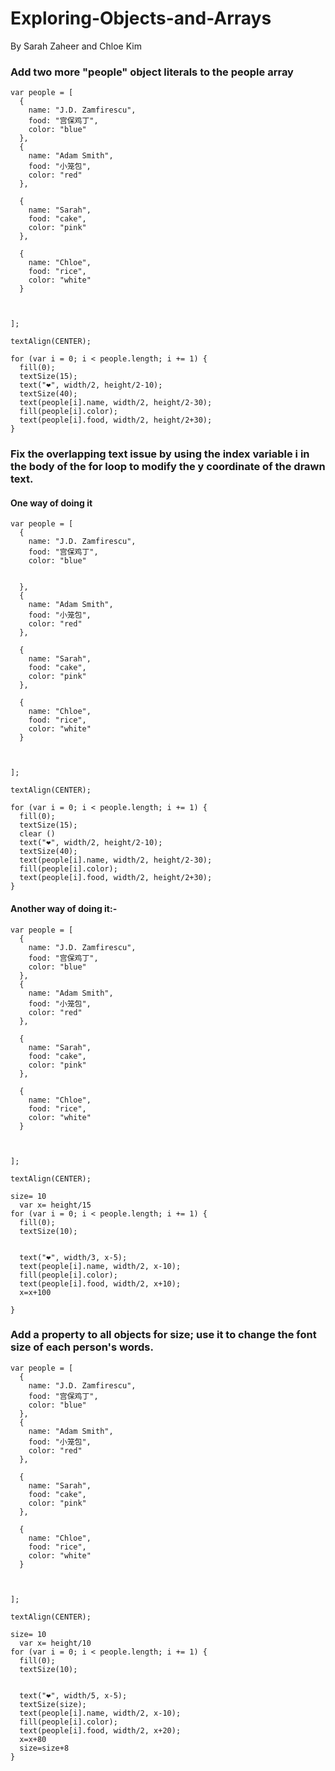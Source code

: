 # Exploring-Objects-and-Arrays
By Sarah Zaheer and Chloe Kim


### Add two more "people" object literals to the people array
```
var people = [
  {
    name: "J.D. Zamfirescu",
    food: "宫保鸡丁",
    color: "blue"
  },
  {
    name: "Adam Smith",
    food: "小笼包",
    color: "red"
  },
  
  {
    name: "Sarah",
    food: "cake",
    color: "pink"
  },
  
  {
    name: "Chloe",
    food: "rice",
    color: "white"
  }

  
  
];

textAlign(CENTER);

for (var i = 0; i < people.length; i += 1) {
  fill(0);
  textSize(15);
  text("❤️", width/2, height/2-10);
  textSize(40);
  text(people[i].name, width/2, height/2-30);
  fill(people[i].color);
  text(people[i].food, width/2, height/2+30);
}
```
### Fix the overlapping text issue by using the index variable i in the body of the for loop to modify the y coordinate of the drawn text.

#### One way of doing it 
```
var people = [
  {
    name: "J.D. Zamfirescu",
    food: "宫保鸡丁",
    color: "blue"
    
    
  },
  {
    name: "Adam Smith",
    food: "小笼包",
    color: "red"
  },
  
  {
    name: "Sarah",
    food: "cake",
    color: "pink"
  },
  
  {
    name: "Chloe",
    food: "rice",
    color: "white"
  }

  
  
];

textAlign(CENTER);

for (var i = 0; i < people.length; i += 1) {
  fill(0);
  textSize(15);
  clear ()
  text("❤️", width/2, height/2-10);
  textSize(40);
  text(people[i].name, width/2, height/2-30);
  fill(people[i].color);
  text(people[i].food, width/2, height/2+30);
}
```
#### Another way of doing it:-
```
var people = [
  {
    name: "J.D. Zamfirescu",
    food: "宫保鸡丁",
    color: "blue"
  },
  {
    name: "Adam Smith",
    food: "小笼包",
    color: "red"
  },
  
  {
    name: "Sarah",
    food: "cake",
    color: "pink"
  },
  
  {
    name: "Chloe",
    food: "rice",
    color: "white"
  }

  
  
];

textAlign(CENTER);

size= 10 
  var x= height/15
for (var i = 0; i < people.length; i += 1) {
  fill(0);
  textSize(10);
	

  text("❤️", width/3, x-5);
  text(people[i].name, width/2, x-10);
  fill(people[i].color);
  text(people[i].food, width/2, x+10);
  x=x+100
 
}

```
### Add a property to all objects for size; use it to change the font size of each person's words.
```
var people = [
  {
    name: "J.D. Zamfirescu",
    food: "宫保鸡丁",
    color: "blue"
  },
  {
    name: "Adam Smith",
    food: "小笼包",
    color: "red"
  },
  
  {
    name: "Sarah",
    food: "cake",
    color: "pink"
  },
  
  {
    name: "Chloe",
    food: "rice",
    color: "white"
  }

  
  
];

textAlign(CENTER);

size= 10 
  var x= height/10  
for (var i = 0; i < people.length; i += 1) {
  fill(0);
  textSize(10);
	

  text("❤️", width/5, x-5);
  textSize(size);
  text(people[i].name, width/2, x-10);
  fill(people[i].color);
  text(people[i].food, width/2, x+20);
  x=x+80
  size=size+8
}


```





